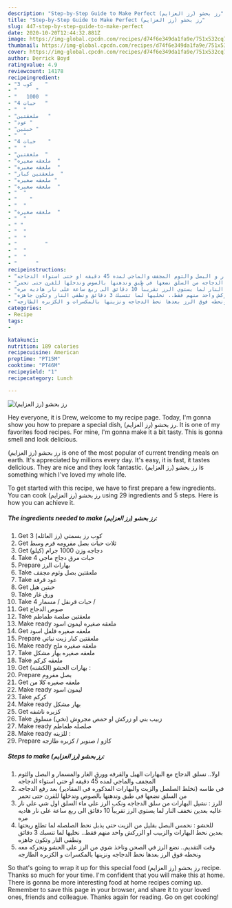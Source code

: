 ```yaml
---
description: "Step-by-Step Guide to Make Perfect رز بحشو (رز العزايم)"
title: "Step-by-Step Guide to Make Perfect رز بحشو (رز العزايم)"
slug: 447-step-by-step-guide-to-make-perfect
date: 2020-10-20T12:44:32.881Z
image: https://img-global.cpcdn.com/recipes/d74f6e349da1fa9e/751x532cq70/الصورة-الرئيسية-لوصفةرز-بحشو-رز-العزايم.jpg
thumbnail: https://img-global.cpcdn.com/recipes/d74f6e349da1fa9e/751x532cq70/الصورة-الرئيسية-لوصفةرز-بحشو-رز-العزايم.jpg
cover: https://img-global.cpcdn.com/recipes/d74f6e349da1fa9e/751x532cq70/الصورة-الرئيسية-لوصفةرز-بحشو-رز-العزايم.jpg
author: Derrick Boyd
ratingvalue: 4.9
reviewcount: 14178
recipeingredient:
- "3 كوب    "
- "      "
- "   1000  "
- "4 حبات   "
- "  "
- "ملعقتين   "
- "عود "
- "حبتين "
- "  "
- "4 حبات    "
- "  "
- "ملعقتين  "
- "ملعقه صغيره  "
- "ملعقه صغيره  "
- "ملعقتين كبار  "
- "ملعقه صغيره "
- "ملعقه صغيره  "
- "  "
- "    "
- "  "
- "ملعقه صغيره  "
- "  "
- " "
- "  "
- "  "
- "         "
- "  "
- "  "
- "      "
recipeinstructions:
- "اولا.. نسلق الدجاج مع البهارات الهيل والقرفه وورق الغار والمسمار و البصل والثوم المجفف والماجي لمده 45 دقيقه او حتى استواء الدجاجه"
- "في طاسه (نخلط الصلصل والزيت والبهارات المذكوره في المقادير) بعد رفع الدجاجه من السلق نضعها في طبق وندهنها بالصوص وندخلها للفرن حتى تحمر"
- "للرز : نشيل البهارات من سلق الدجاجه ونكب الرز على ماء السلق اول شي على نار عاليه بعدين نخفف النار لما يستوي الرز تقريباً 10 دقائق الى ربع ساعة على نار هاديه مره"
- "للحشو : نحمس البصل بقليل من الزيت حتى يذبل نحط الصلصله لما تطلع ريحتها بعدين نحط البهارات والزبيب او الزركش واحد منهم فقط.. نخليها لما تتسبك 3 دقائق ونطفي النار وتكون جاهزه"
- "وقت التقديم.. نضع الرز في الصحن وناخذ شوي من الرز على الحشو ونحركه معه ونحطه فوق الرز بعدها نحط الدجاجه ونزينها بالمكسرات و الكزبره الطازجه"
categories:
- Recipe
tags:
- 

katakunci:  
nutrition: 189 calories
recipecuisine: American
preptime: "PT15M"
cooktime: "PT46M"
recipeyield: "1"
recipecategory: Lunch

---
```



![رز بحشو (رز العزايم)](https://img-global.cpcdn.com/recipes/d74f6e349da1fa9e/751x532cq70/الصورة-الرئيسية-لوصفةرز-بحشو-رز-العزايم.jpg)

Hey everyone, it is Drew, welcome to my recipe page. Today, I'm gonna show you how to prepare a special dish, رز بحشو (رز العزايم). It is one of my favorites food recipes. For mine, I'm gonna make it a bit tasty. This is gonna smell and look delicious.



رز بحشو (رز العزايم) is one of the most popular of current trending meals on earth. It's appreciated by millions every day. It's easy, it is fast, it tastes delicious. They are nice and they look fantastic. رز بحشو (رز العزايم) is something which I've loved my whole life.


To get started with this recipe, we have to first prepare a few ingredients. You can cook رز بحشو (رز العزايم) using 29 ingredients and 5 steps. Here is how you can achieve it.

<!--inarticleads1-->

##### The ingredients needed to make رز بحشو (رز العزايم):

1. Get 3 كوب رز بسمتي (رز العائله)
1. Get  ثلات حبات بصل مفرومه فرم وسط
1. Get  دجاجه وزن 1000 جرام (كيلو)
1. Take 4 حبات مرق دجاج ماجي
1. Prepare  بهارات الرز
1. Take ملعقتين بصل وثوم مجفف
1. Take عود قرفة
1. Get حبتين هيل
1. Take  ورق غار
1. Take 4 حبات قرنفل / مسمار /
1. Get  صوص الدجاج
1. Take ملعقتين صلصة طماطم
1. Make ready ملعقه صغيره ليمون اسود
1. Get ملعقه صغيره فلفل اسود
1. Prepare ملعقتين كبار زيت نباتي
1. Make ready ملعقه صغيره ملح
1. Take ملعقه صغيره بهار مشكل
1. Take  ملعقه كركم
1. Get  بهارات الحشو (الكشنه) :
1. Prepare  بصل مفروم
1. Get ملعقه صغيره كلا من
1. Make ready  ليمون اسود
1. Take  كركم
1. Make ready  بهار مشكل
1. Get  كزبره ناشفه
1. Take  زبيب بني او زركش او حمص مجروش (نخي) مسلوق
1. Make ready  صلصله طماطم
1. Make ready  للزينه :
1. Prepare  كازو / صنوبر / كزبره طازجه




<!--inarticleads2-->

##### Steps to make رز بحشو (رز العزايم):

1. اولا.. نسلق الدجاج مع البهارات الهيل والقرفه وورق الغار والمسمار و البصل والثوم المجفف والماجي لمده 45 دقيقه او حتى استواء الدجاجه
1. في طاسه (نخلط الصلصل والزيت والبهارات المذكوره في المقادير) بعد رفع الدجاجه من السلق نضعها في طبق وندهنها بالصوص وندخلها للفرن حتى تحمر
1. للرز : نشيل البهارات من سلق الدجاجه ونكب الرز على ماء السلق اول شي على نار عاليه بعدين نخفف النار لما يستوي الرز تقريباً 10 دقائق الى ربع ساعة على نار هاديه مره
1. للحشو : نحمس البصل بقليل من الزيت حتى يذبل نحط الصلصله لما تطلع ريحتها بعدين نحط البهارات والزبيب او الزركش واحد منهم فقط.. نخليها لما تتسبك 3 دقائق ونطفي النار وتكون جاهزه
1. وقت التقديم.. نضع الرز في الصحن وناخذ شوي من الرز على الحشو ونحركه معه ونحطه فوق الرز بعدها نحط الدجاجه ونزينها بالمكسرات و الكزبره الطازجه




So that's going to wrap it up for this special food رز بحشو (رز العزايم) recipe. Thanks so much for your time. I'm confident that you will make this at home. There is gonna be more interesting food at home recipes coming up. Remember to save this page in your browser, and share it to your loved ones, friends and colleague. Thanks again for reading. Go on get cooking!
